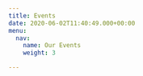 ```yaml
---
title: Events
date: 2020-06-02T11:40:49.000+00:00
menu:
  nav:
    name: Our Events
    weight: 3

---
```

